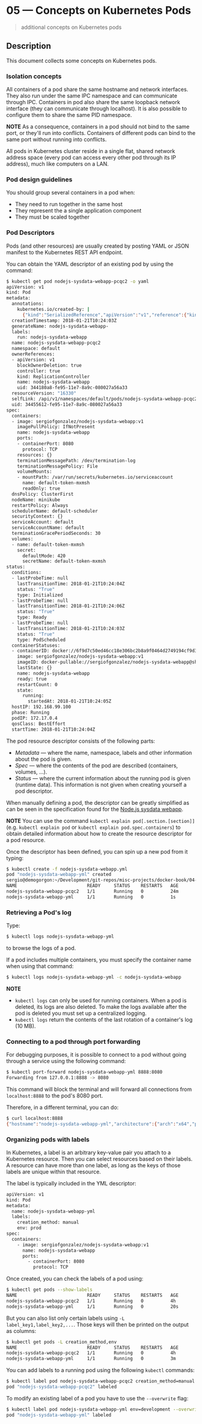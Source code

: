 # 05 &mdash; Concepts on Kubernetes Pods
> additional concepts on Kubernetes pods

## Description
This document collects some concepts on Kubernetes pods.

### Isolation concepts
All containers of a pod share the same hostname and network interfaces. They also run under the same IPC namespace and can communicate through IPC. 
Containers in pod also share the same loopback network interface (they can communicate through localhost).
It is also possible to configure them to share the same PID namespace.

**NOTE**
As a consequence, containers in a pod should not bind to the same port, or they'll run into conflicts. Containers of different pods can bind to the same port without running into conflicts.

All pods in Kubernetes cluster reside in a single flat, shared network address space (every pod can access every other pod through its IP address), much like computers on a LAN.

### Pod design guidelines
You should group several containers in a pod when:
+ They need to run together in the same host
+ They represent the a single application component
+ They must be scaled together

### Pod Descriptors
Pods (and other resources) are usually created by posting YAML or JSON manifest to the Kubernetes REST API endpoint.

You can obtain the YAML descriptor of an existing pod by using the command:
```bash
$ kubectl get pod nodejs-sysdata-webapp-pcqc2 -o yaml
apiVersion: v1
kind: Pod
metadata:
  annotations:
    kubernetes.io/created-by: |
      {"kind":"SerializedReference","apiVersion":"v1","reference":{"kind":"ReplicationController","namespace":"default","name":"nodejs-sysdata-webapp","uid":"344180a8-fe95-11e7-8a9c-080027a56a33","apiVersion":"v1","resourceVersion":"16315"}}
  creationTimestamp: 2018-01-21T10:24:03Z
  generateName: nodejs-sysdata-webapp-
  labels:
    run: nodejs-sysdata-webapp
  name: nodejs-sysdata-webapp-pcqc2
  namespace: default
  ownerReferences:
  - apiVersion: v1
    blockOwnerDeletion: true
    controller: true
    kind: ReplicationController
    name: nodejs-sysdata-webapp
    uid: 344180a8-fe95-11e7-8a9c-080027a56a33
  resourceVersion: "16330"
  selfLink: /api/v1/namespaces/default/pods/nodejs-sysdata-webapp-pcqc2
  uid: 34455612-fe95-11e7-8a9c-080027a56a33
spec:
  containers:
  - image: sergiofgonzalez/nodejs-sysdata-webapp:v1
    imagePullPolicy: IfNotPresent
    name: nodejs-sysdata-webapp
    ports:
    - containerPort: 8080
      protocol: TCP
    resources: {}
    terminationMessagePath: /dev/termination-log
    terminationMessagePolicy: File
    volumeMounts:
    - mountPath: /var/run/secrets/kubernetes.io/serviceaccount
      name: default-token-mxmsh
      readOnly: true
  dnsPolicy: ClusterFirst
  nodeName: minikube
  restartPolicy: Always
  schedulerName: default-scheduler
  securityContext: {}
  serviceAccount: default
  serviceAccountName: default
  terminationGracePeriodSeconds: 30
  volumes:
  - name: default-token-mxmsh
    secret:
      defaultMode: 420
      secretName: default-token-mxmsh
status:
  conditions:
  - lastProbeTime: null
    lastTransitionTime: 2018-01-21T10:24:04Z
    status: "True"
    type: Initialized
  - lastProbeTime: null
    lastTransitionTime: 2018-01-21T10:24:06Z
    status: "True"
    type: Ready
  - lastProbeTime: null
    lastTransitionTime: 2018-01-21T10:24:03Z
    status: "True"
    type: PodScheduled
  containerStatuses:
  - containerID: docker://6f9d7c50ed46cc18e306bc2b8a9f0464d2749194cf9d3c274be214be2617753d
    image: sergiofgonzalez/nodejs-sysdata-webapp:v1
    imageID: docker-pullable://sergiofgonzalez/nodejs-sysdata-webapp@sha256:f50580192928dee30aad23c1d9644ba937e64eb4b06ae36e004e0a73b32f9730
    lastState: {}
    name: nodejs-sysdata-webapp
    ready: true
    restartCount: 0
    state:
      running:
        startedAt: 2018-01-21T10:24:05Z
  hostIP: 192.168.99.100
  phase: Running
  podIP: 172.17.0.4
  qosClass: BestEffort
  startTime: 2018-01-21T10:24:04Z
```

The pod resource descriptor consists of the following parts:
+ *Metadata* &mdash; where the name, namespace, labels and other information about the pod is given.
+ *Spec* &mdash; where the contents of the pod are described (containers, volumes, ...).
+ *Status* &mdash; where the current information about the running pod is given (runtime data). This information is not given when creating yourself a pod descriptor.

When manually defining a pod, the descriptor can be greatly simplified as can be seen in the specification found for the [Node.js sysdata webapp](./nodejs-sysdata-webapp.yml).

**NOTE**
You can use the command `kubectl explain pod[.section.[section]]` (e.g. `kubectl explain pod` or `kubectl explain pod.spec.containers`) to obtain detailed information about how to create the resource descriptor for a pod resource.

Once the descriptor has been defined, you can spin up a new pod from it typing:
```bash
$ kubectl create -f nodejs-sysdata-webapp.yml
pod "nodejs-sysdata-webapp-yml" created
sergio@demogorgon:~/Development/git-repos/misc-projects/docker-book/04-orchestration-and-service-discovery/05-kubernetes-pods$kubectl get pods
NAME                          READY     STATUS    RESTARTS   AGE
nodejs-sysdata-webapp-pcqc2   1/1       Running   0          24m
nodejs-sysdata-webapp-yml     1/1       Running   0          1s
```

### Retrieving a Pod's log
Type:
```bash
$ kubectl logs nodejs-sysdata-webapp-yml
```

to browse the logs of a pod.

If a pod includes multiple containers, you must specify the container name when using that command:
```bash
$ kubectl logs nodejs-sysdata-webapp-yml -c nodejs-sysdata-webapp
```

**NOTE**
+ `kubectl logs` can only be used for running containers. When a pod is deleted, its logs are also deleted. To make the logs available after the pod is deleted you must set up a centralized logging.
+ `kubectl logs` return the contents of the last rotation of a container's log (10 MB).

### Connecting to a pod through port forwarding
For debugging purposes, it is possible to connect to a pod without going through a service using the following command:
```bash
$ kubectl port-forward nodejs-sysdata-webapp-yml 8888:8080
Forwarding from 127.0.0.1:8888 -> 8080
```

This command will block the terminal and will forward all connections from `localhost:8888` to the pod's 8080 port.

Therefore, in a different terminal, you can do:
```bash
$ curl localhost:8888
{"hostname":"nodejs-sysdata-webapp-yml","architecture":{"arch":"x64","platform":"linux","release":"4.9.13","type":"Linux"},"resources":{"cpus":[{"model":"Intel(R) Core(TM) i5-3427U CPU @ 1.80GHz","speed":2294,"times":{"user":1358100,"nice":9100,"sys":791400,"idle":21402200,"irq":0}},{"model":"Intel(R) Core(TM) i5-3427U CPU @ 1.80GHz","speed":2294,"times":{"user":1005800,"nice":11900,"sys":518300,"idle":21696400,"irq":0}}],"totalmem":2097229824,"freemem":630480896}}
```

### Organizing pods with labels
In Kubernetes, a label is an arbitrary key-value pair you attach to a Kubernetes resource. Then you can select resources based on their labels.
A resource can have more than one label, as long as the keys of those labels are unique within that resource.

The label is typically included in the YML descriptor:
```bash
apiVersion: v1
kind: Pod
metadata:
  name: nodejs-sysdata-webapp-yml
  labels:
    creation_method: manual
    env: prod
spec:
  containers:
    - image: sergiofgonzalez/nodejs-sysdata-webapp:v1
      name: nodejs-sysdata-webapp
      ports:
        - containerPort: 8080  
          protocol: TCP
```

Once created, you can check the labels of a pod using:
```bash
$ kubectl get pods --show-labels
NAME                          READY     STATUS    RESTARTS   AGE       LABELS
nodejs-sysdata-webapp-pcqc2   1/1       Running   0          4h        run=nodejs-sysdata-webapp
nodejs-sysdata-webapp-yml     1/1       Running   0          20s       creation_method=manual,env=prod
```

But you can also list only certain labels using `-L label_key1,label_key2,...`. Those keys will then be printed on the output as columns:
```bash
$ kubectl get pods -L creation_method,env
NAME                          READY     STATUS    RESTARTS   AGE       CREATION_METHOD   ENV
nodejs-sysdata-webapp-pcqc2   1/1       Running   0          4h
nodejs-sysdata-webapp-yml     1/1       Running   0          3m        manual            prod
```

You can add labels to a running pod using the following `kubectl` commands:
```bash
$ kubectl label pod nodejs-sysdata-webapp-pcqc2 creation_method=manual
pod "nodejs-sysdata-webapp-pcqc2" labeled
```

To modify an existing label of a pod you have to use the `--overwrite` flag:
```bash
$ kubectl label pod nodejs-sysdata-webapp-yml env=development --overwrite
pod "nodejs-sysdata-webapp-yml" labeled
```